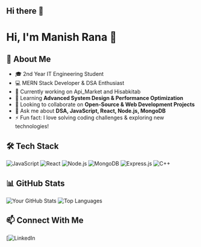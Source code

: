## Hi there 👋

# Hi, I'm Manish Rana 👋

## 🚀 About Me
- 🎓 2nd Year IT Engineering Student  
- 💻 MERN Stack Developer & DSA Enthusiast  
- 🔭 Currently working on Api_Market and Hisabkitab 
- 🌱 Learning **Advanced System Design & Performance Optimization**  
- 👯 Looking to collaborate on **Open-Source & Web Development Projects**  
- 💬 Ask me about **DSA, JavaScript, React, Node.js, MongoDB**  
- ⚡ Fun fact: I love solving coding challenges & exploring new technologies!  

## 🛠️ Tech Stack
![JavaScript](https://img.shields.io/badge/-JavaScript-F7DF1E?style=flat-square&logo=javascript&logoColor=black)
![React](https://img.shields.io/badge/-React-61DAFB?style=flat-square&logo=react&logoColor=black)
![Node.js](https://img.shields.io/badge/-Node.js-339933?style=flat-square&logo=node.js&logoColor=white)
![MongoDB](https://img.shields.io/badge/-MongoDB-47A248?style=flat-square&logo=mongodb&logoColor=white)
![Express.js](https://img.shields.io/badge/-Express.js-000000?style=flat-square&logo=express&logoColor=white)
![C++](https://img.shields.io/badge/-C++-00599C?style=flat-square&logo=c%2B%2B&logoColor=white)

## 📊 GitHub Stats
![Your GitHub Stats](https://github-readme-stats.vercel.app/api?username=your-username&show_icons=true&theme=dark)
![Top Languages](https://github-readme-stats.vercel.app/api/top-langs/?username=your-username&layout=compact&theme=dark)

## 📫 Connect With Me
[![LinkedIn](www.linkedin.com/in/manish-rana-a8372628b)


